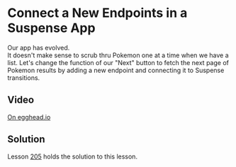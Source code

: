 # Connect a New Endpoints in a Suspense App

Our app has evolved.  
It doesn't make sense to scrub thru Pokemon one at a time when we have a list.
Let's change the function of our "Next" button to fetch the next page of Pokemon results by adding a new endpoint and connecting it to Suspense transitions.

## Video

[On egghead.io](https://egghead.io/lessons/react-connect-a-new-endpoints-in-a-suspense-app?af=1x80ad)

## Solution

Lesson [205](../205) holds the solution to this lesson.
